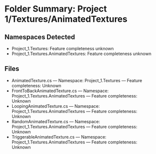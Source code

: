 # Folder Summary: Project 1/Textures/AnimatedTextures

## Namespaces Detected
- Project_1.Textures: Feature completeness unknown
- Project_1.Textures.AnimatedTextures: Feature completeness unknown

## Files
- AnimatedTexture.cs — Namespace: Project_1.Textures — Feature completeness: Unknown
- FrontToBackAnimatedTexture.cs — Namespace: Project_1.Textures.AnimatedTextures — Feature completeness: Unknown
- LoopingAnimatedTexture.cs — Namespace: Project_1.Textures.AnimatedTextures — Feature completeness: Unknown
- RandomAnimatedTexture.cs — Namespace: Project_1.Textures.AnimatedTextures — Feature completeness: Unknown
- TriggerableAnimatedTexture.cs — Namespace: Project_1.Textures.AnimatedTextures — Feature completeness: Unknown
